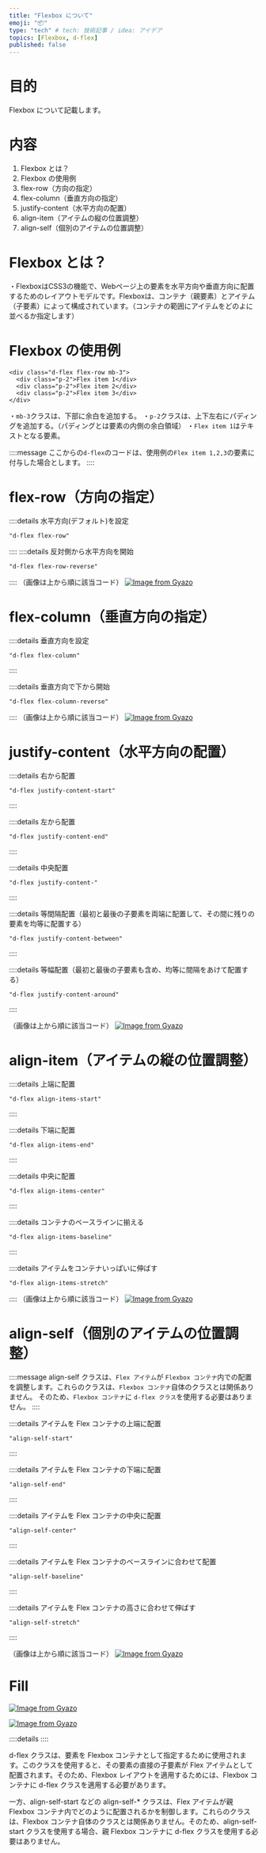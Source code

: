 ```yaml
---
title: "Flexbox について"
emoji: "📦"
type: "tech" # tech: 技術記事 / idea: アイデア
topics: [Flexbox, d-flex]
published: false
---
```

# 目的
Flexbox について記載します。
# 内容
1. Flexbox とは？
2. Flexbox の使用例
3. flex-row（方向の指定）
4. flex-column（垂直方向の指定）
5. justify-content（水平方向の配置）
6. align-item（アイテムの縦の位置調整）
7. align-self（個別のアイテムの位置調整）


# Flexbox とは？
・FlexboxはCSS3の機能で、Webページ上の要素を水平方向や垂直方向に配置するためのレイアウトモデルです。Flexboxは、コンテナ（親要素）とアイテム（子要素）によって構成されています。（コンテナの範囲にアイテムをどのよに並べるか指定します）

# Flexbox の使用例
```
<div class="d-flex flex-row mb-3">
  <div class="p-2">Flex item 1</div>
  <div class="p-2">Flex item 2</div>
  <div class="p-2">Flex item 3</div>
</div>
```
・```mb-3```クラスは、下部に余白を追加する。
・```p-2```クラスは、上下左右にパディングを追加する。（パディングとは要素の内側の余白領域）
・```Flex item 1```はテキストとなる要素。

::::message 
ここからの```d-flex```のコードは、使用例の```Flex item 1,2,3```の要素に付与した場合とします。
::::

# flex-row（方向の指定）
::::details 水平方向(デフォルト)を設定
```
"d-flex flex-row"
```
::::
::::details 反対側から水平方向を開始
```
"d-flex flex-row-reverse"
```
::::
（画像は上から順に該当コード）
[![Image from Gyazo](https://i.gyazo.com/38a8e44c40f234d29403c42176702c67.png)](https://gyazo.com/38a8e44c40f234d29403c42176702c67)

# flex-column（垂直方向の指定）

::::details 垂直方向を設定
```
"d-flex flex-column"
```
::::

::::details 垂直方向で下から開始
```
"d-flex flex-column-reverse"
```
::::
（画像は上から順に該当コード）
[![Image from Gyazo](https://i.gyazo.com/e2be63f98da8321394f5ca2bb17d68aa.png)](https://gyazo.com/e2be63f98da8321394f5ca2bb17d68aa)

# justify-content（水平方向の配置）

::::details 右から配置
```
"d-flex justify-content-start"
```
::::

::::details 左から配置
```
"d-flex justify-content-end"
```
::::

::::details 中央配置
```
"d-flex justify-content-"
```
::::

::::details 等間隔配置（最初と最後の子要素を両端に配置して、その間に残りの要素を均等に配置する）
```
"d-flex justify-content-between"
```
::::

::::details 等幅配置（最初と最後の子要素も含め、均等に間隔をあけて配置する）
```
"d-flex justify-content-around"
```
::::

（画像は上から順に該当コード）
[![Image from Gyazo](https://i.gyazo.com/2218444efd1c5971b79261b29f83fdf0.png)](https://gyazo.com/2218444efd1c5971b79261b29f83fdf0)



# align-item（アイテムの縦の位置調整）

::::details 上端に配置
```
"d-flex align-items-start"
```
::::

::::details 下端に配置
```
"d-flex align-items-end"
```
::::

::::details 中央に配置
```
"d-flex align-items-center"
```
::::

::::details コンテナのベースラインに揃える
```
"d-flex align-items-baseline"
```
::::

::::details アイテムをコンテナいっぱいに伸ばす
```
"d-flex align-items-stretch"
```
::::
（画像は上から順に該当コード）
[![Image from Gyazo](https://i.gyazo.com/3c95a134c1c26e670849dc7c498ee4e7.png)](https://gyazo.com/3c95a134c1c26e670849dc7c498ee4e7)




# align-self（個別のアイテムの位置調整）

::::message 
align-self クラスは、```Flex アイテム```が ```Flexbox コンテナ```内での配置を調整します。これらのクラスは、```Flexbox コンテナ```自体のクラスとは関係ありません。
そのため、```Flexbox コンテナ```に ```d-flex クラス```を使用する必要はありません。
::::

::::details アイテムを Flex コンテナの上端に配置
```
"align-self-start"
```
::::

::::details アイテムを Flex コンテナの下端に配置
```
"align-self-end"
```
::::

::::details アイテムを Flex コンテナの中央に配置
```
"align-self-center"
```
::::

::::details アイテムを Flex コンテナのベースラインに合わせて配置
```
"align-self-baseline"
```
::::

::::details アイテムを Flex コンテナの高さに合わせて伸ばす
```
"align-self-stretch"
```
::::

（画像は上から順に該当コード）
[![Image from Gyazo](https://i.gyazo.com/46aedd212e9708f294ae11b2cac78d3c.png)](https://gyazo.com/46aedd212e9708f294ae11b2cac78d3c)


# Fill







[![Image from Gyazo](https://i.gyazo.com/7364e5cda0a58420b2b7fa1beaf0eb21.png)](https://gyazo.com/7364e5cda0a58420b2b7fa1beaf0eb21)

[![Image from Gyazo](https://i.gyazo.com/957e3adb56825dc1ea1e8547298871ad.png)](https://gyazo.com/957e3adb56825dc1ea1e8547298871ad)





::::details
::::



d-flex クラスは、要素を Flexbox コンテナとして指定するために使用されます。このクラスを使用すると、その要素の直接の子要素が Flex アイテムとして配置されます。そのため、Flexbox レイアウトを適用するためには、Flexbox コンテナに d-flex クラスを適用する必要があります。

一方、align-self-start などの align-self-* クラスは、Flex アイテムが親 Flexbox コンテナ内でどのように配置されるかを制御します。これらのクラスは、Flexbox コンテナ自体のクラスとは関係ありません。そのため、align-self-start クラスを使用する場合、親 Flexbox コンテナに d-flex クラスを使用する必要はありません。